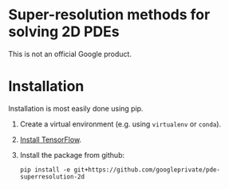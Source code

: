 # Super-resolution methods for solving 2D PDEs

This is not an official Google product.

# Installation
Installation is most easily done using pip.
1. Create a virtual environment (e.g. using `virtualenv` or `conda`).
1. [Install TensorFlow](https://www.tensorflow.org/install/pip).
1. Install the package from github: 

    `pip install -e git+https://github.com/googleprivate/pde-superresolution-2d`
